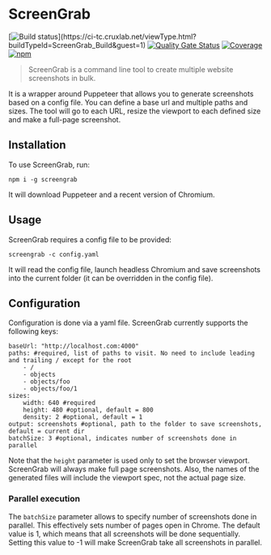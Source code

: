 # ScreenGrab 
[![Build status](https://ci-tc.cruxlab.net/app/rest/builds/buildType:(id:ScreenGrab_Build)/statusIcon.svg)](https://ci-tc.cruxlab.net/viewType.html?buildTypeId=ScreenGrab_Build&guest=1)
[![Quality Gate Status](https://sonarcloud.io/api/project_badges/measure?project=crux-lab_screengrab&metric=alert_status)](https://sonarcloud.io/dashboard?id=crux-lab_screengrab)
[![Coverage](https://sonarcloud.io/api/project_badges/measure?project=crux-lab_screengrab&metric=coverage)](https://sonarcloud.io/dashboard?id=crux-lab_screengrab)
[![npm](https://img.shields.io/npm/v/screengrab)](https://www.npmjs.com/package/screengrab)

> ScreenGrab is a command line tool to create multiple website screenshots in bulk.

 It is a wrapper around Puppeteer that allows you to generate screenshots based on a config file. 
 You can define a base url and multiple paths and sizes. The tool will go to each URL, resize the viewport to each 
 defined size and make a full-page screenshot.
 
## Installation
 
 To use ScreenGrab, run:
 
 `npm i -g screengrab`  

It will download Puppeteer and a recent version of Chromium.

## Usage

ScreenGrab requires a config file to be provided:

`screengrab -c config.yaml`

It will read the config file, launch headless Chromium and save screenshots into the current folder 
(it can be overridden in the config file).

## Configuration

Configuration is done via a yaml file. ScreenGrab currently supports the following keys:

```
baseUrl: "http://localhost.com:4000"
paths: #required, list of paths to visit. No need to include leading and trailing / except for the root
    - /
    - objects
    - objects/foo
    - objects/foo/1
sizes:
    width: 640 #required
    height: 480 #optional, default = 800
    density: 2 #optional, default = 1
output: screenshots #optional, path to the folder to save screenshots, default = current dir
batchSize: 3 #optional, indicates number of screenshots done in parallel
```

Note that the `height` parameter is used only to set the browser viewport. ScreenGrab will always make full page screenshots.
Also, the names of the generated files will include the viewport spec, not the actual page size. 

### Parallel execution

The `batchSize` parameter allows to specify number of screenshots done in parallel. 
This effectively sets number of pages open in Chrome.
The default value is 1, which means that all screenshots will be done sequentially. 
Setting this value to -1 will make ScreenGrab take all screenshots in parallel.
